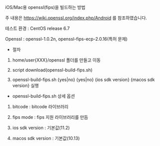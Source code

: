 iOS/Mac용 openssl(fips)을 빌드하는 방법

주 내용은 https://wiki.openssl.org/index.php/Android 를 참조하였습니다.

테스트 환경 : CentOS release 6.7

Openssl : openssl-1.0.2n, openssl-fips-ecp-2.0.16(특허 문제)

- 절차

1. home/user{XXX}/openssl 폴더를 만들고 이동

2. script download(openssl-build-fips.sh)

3. openssl-build-fips.sh {yes|no} {yes|no} {ios sdk version} {macos sdk version} 실행

- openssl-build-fips.sh 상세 옵션

1. bitcode : bitcode 라이브러리

2. fips mode : fips 지원 라이브러리를 만듬

3. ios sdk version : 기본값(11.2)

4. macos sdk version : 기본값(10.13)

